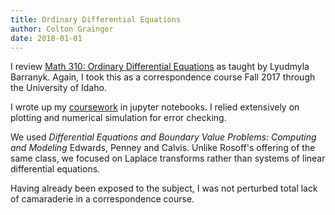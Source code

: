 ```yaml
---
title: Ordinary Differential Equations
author: Colton Grainger
date: 2018-01-01
---
```


I review [Math 310: Ordinary Differential Equations](https://web.archive.org/web/20160609171655/http://www.webpages.uidaho.edu:80/~barannyk/Teaching/Math310.html) as taught by Lyudmyla Barranyk. Again, I took this as a correspondence course Fall 2017 through the University of Idaho.

I wrote up my [coursework](https://nbviewer.jupyter.org/github/coltongrainger/notebooks/tree/master/old/odes/) in jupyter notebooks. I relied extensively on plotting and numerical simulation for error checking.

We used *Differential Equations and Boundary Value Problems: Computing and Modeling* Edwards, Penney and Calvis. Unlike Rosoff's offering of the same class, we focused on Laplace transforms rather than systems of linear differential equations.

Having already been exposed to the subject, I was not perturbed total lack of camaraderie in a correspondence course.
